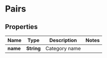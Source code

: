 
# Pairs

## Properties
Name | Type | Description | Notes
------------ | ------------- | ------------- | -------------
**name** | **String** | Category name | 




